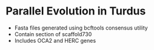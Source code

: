 # Parallel Evolution in Turdus
* Fasta files generated using bcftools consensus utility
* Contain section of scaffold730
* Includes OCA2 and HERC genes
